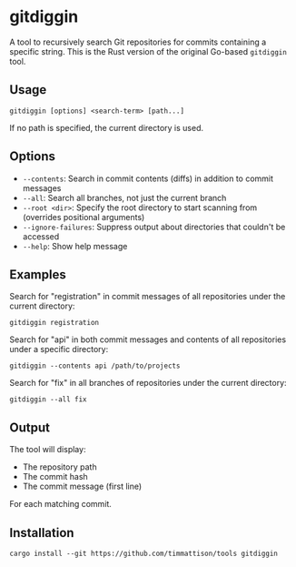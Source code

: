 # gitdiggin

A tool to recursively search Git repositories for commits containing a specific string.
This is the Rust version of the original Go-based `gitdiggin` tool.

## Usage

```
gitdiggin [options] <search-term> [path...]
```

If no path is specified, the current directory is used.

## Options

- `--contents`: Search in commit contents (diffs) in addition to commit messages
- `--all`: Search all branches, not just the current branch
- `--root <dir>`: Specify the root directory to start scanning from (overrides positional arguments)
- `--ignore-failures`: Suppress output about directories that couldn't be accessed
- `--help`: Show help message

## Examples

Search for "registration" in commit messages of all repositories under the current directory:
```
gitdiggin registration
```

Search for "api" in both commit messages and contents of all repositories under a specific directory:
```
gitdiggin --contents api /path/to/projects
```

Search for "fix" in all branches of repositories under the current directory:
```
gitdiggin --all fix
```

## Output

The tool will display:
- The repository path
- The commit hash
- The commit message (first line)

For each matching commit.

## Installation

```
cargo install --git https://github.com/timmattison/tools gitdiggin
```